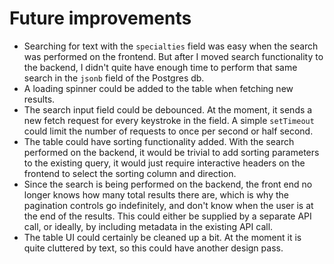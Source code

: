 # Future improvements
- Searching for text with the `specialties` field was easy when the search was performed on the frontend. But after I moved search functionality to the backend, I didn't quite have enough time to perform that same search in the `jsonb` field of the Postgres db.
- A loading spinner could be added to the table when fetching new results.
- The search input field could be debounced. At the moment, it sends a new fetch request for every keystroke in the field. A simple `setTimeout` could limit the number of requests to once per second or half second.
- The table could have sorting functionality added. With the search performed on the backend, it would be trivial to add sorting parameters to the existing query, it would just require interactive headers on the frontend to select the sorting column and direction.
- Since the search is being performed on the backend, the front end no longer knows how many total results there are, which is why the pagination controls go indefinitely, and don't know when the user is at the end of the results. This could either be supplied by a separate API call, or ideally, by including metadata in the existing API call.
- The table UI could certainly be cleaned up a bit. At the moment it is quite cluttered by text, so this could have another design pass.